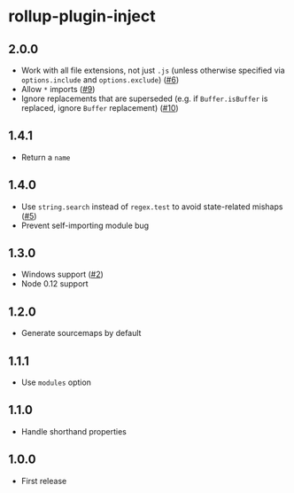 # rollup-plugin-inject

## 2.0.0

* Work with all file extensions, not just `.js` (unless otherwise specified via `options.include` and `options.exclude`) ([#6](https://github.com/rollup/rollup-plugin-inject/pull/6))
* Allow `*` imports ([#9](https://github.com/rollup/rollup-plugin-inject/pull/9))
* Ignore replacements that are superseded (e.g. if `Buffer.isBuffer` is replaced, ignore `Buffer` replacement) ([#10](https://github.com/rollup/rollup-plugin-inject/pull/10))

## 1.4.1

* Return a `name`

## 1.4.0

* Use `string.search` instead of `regex.test` to avoid state-related mishaps ([#5](https://github.com/rollup/rollup-plugin-inject/issues/5))
* Prevent self-importing module bug

## 1.3.0

* Windows support ([#2](https://github.com/rollup/rollup-plugin-inject/issues/2))
* Node 0.12 support

## 1.2.0

* Generate sourcemaps by default

## 1.1.1

* Use `modules` option

## 1.1.0

* Handle shorthand properties

## 1.0.0

* First release
